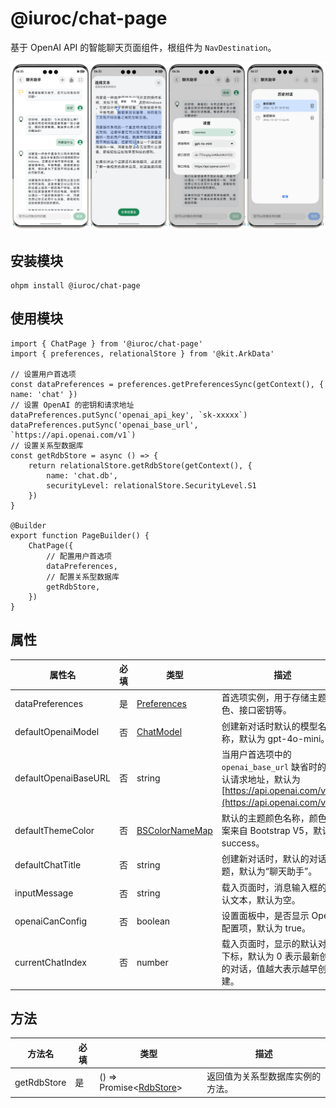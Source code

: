 # @iuroc/chat-page

基于 OpenAI API 的智能聊天页面组件，根组件为 `NavDestination`。

![](./image/01.png)

## 安装模块

```shell
ohpm install @iuroc/chat-page
```

## 使用模块

```extendtypescript
import { ChatPage } from '@iuroc/chat-page'
import { preferences, relationalStore } from '@kit.ArkData'

// 设置用户首选项
const dataPreferences = preferences.getPreferencesSync(getContext(), { name: 'chat' })
// 设置 OpenAI 的密钥和请求地址
dataPreferences.putSync('openai_api_key', `sk-xxxxx`)
dataPreferences.putSync('openai_base_url', `https://api.openai.com/v1`)
// 设置关系型数据库
const getRdbStore = async () => {
    return relationalStore.getRdbStore(getContext(), {
        name: 'chat.db',
        securityLevel: relationalStore.SecurityLevel.S1
    })
}

@Builder
export function PageBuilder() {
    ChatPage({
        // 配置用户首选项
        dataPreferences,
        // 配置关系型数据库
        getRdbStore,
    })
}
```

## 属性

| 属性名                  | 必填 | 类型                                                                                                                                   | 描述                                                                       |
|----------------------|----|--------------------------------------------------------------------------------------------------------------------------------------|--------------------------------------------------------------------------|
| dataPreferences      | 是  | [Preferences](https://developer.huawei.com/consumer/cn/doc/harmonyos-references-V5/js-apis-data-preferences-V5#preferences)          | 首选项实例，用于存储主题色、接口密钥等。                                                     |
| defaultOpenaiModel   | 否  | [ChatModel](https://github.com/openai/openai-node/blob/fbd968576357e635e541a3475a67fb741f603292/src/resources/chat/chat.ts#L46)      | 创建新对话时默认的模型名称，默认为 gpt-4o-mini。                                           |
| defaultOpenaiBaseURL | 否  | string                                                                                                                               | 当用户首选项中的 `openai_base_url` 缺省时的默认请求地址，默认为 [https://api.openai.com/v1](https://api.openai.com/v1)。 |
| defaultThemeColor    | 否  | [BSColorNameMap](https://github.com/iuroc/ohpm-bootstrap5-color/blob/945f8da1d8a154ff0780e66123d30ecc31e0a967/library/Index.ets#L10) | 默认的主题颜色名称，颜色方案来自 Bootstrap V5，默认为 success。                               |
| defaultChatTitle     | 否  | string                                                                                                                               | 创建新对话时，默认的对话标题，默认为“聊天助手”。                                                |
| inputMessage         | 否  | string                                                                                                                               | 载入页面时，消息输入框的默认文本，默认为空。                                                   |
| openaiCanConfig      | 否  | boolean                                                                                                                              | 设置面板中，是否显示 OpenAI 配置项，默认为 true。                                          |
| currentChatIndex     | 否  | number                                                                                                                               | 载入页面时，显示的默认对话下标，默认为 0 表示最新创建的对话，值越大表示越早创建。                               |

## 方法

| 方法名         | 必填 | 类型                                                                                                                                       | 描述               |
|-------------|----|------------------------------------------------------------------------------------------------------------------------------------------|------------------|
| getRdbStore | 是  | () => Promise<[RdbStore](https://developer.huawei.com/consumer/cn/doc/harmonyos-references-V5/js-apis-data-relationalstore-V5#rdbstore)> | 返回值为关系型数据库实例的方法。 |
